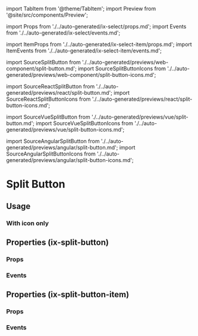 import TabItem from '@theme/TabItem';
import Preview from '@site/src/components/Preview';

import Props from './../auto-generated/ix-select/props.md';
import Events from './../auto-generated/ix-select/events.md';

import ItemProps from './../auto-generated/ix-select-item/props.md';
import ItemEvents from './../auto-generated/ix-select-item/events.md';

import SourceSplitButton from './../auto-generated/previews/web-component/split-button.md';
import SourceSplitButtonIcons from './../auto-generated/previews/web-component/split-button-icons.md';

import SourceReactSplitButton from './../auto-generated/previews/react/split-button.md';
import SourceReactSplitButtonIcons from './../auto-generated/previews/react/split-button-icons.md';

import SourceVueSplitButton from './../auto-generated/previews/vue/split-button.md';
import SourceVueSplitButtonIcons from './../auto-generated/previews/vue/split-button-icons.md';

import SourceAngularSplitButton from './../auto-generated/previews/angular/split-button.md';
import SourceAngularSplitButtonIcons from './../auto-generated/previews/angular/split-button-icons.md';

# Split Button

## Usage

<Preview name="split-button" height="16rem">
  <TabItem value="javascript">
    <SourceSplitButton />
  </TabItem>
  <TabItem value="react">
    <SourceReactSplitButton />
  </TabItem>
  <TabItem value="vue">
    <SourceVueSplitButton />
  </TabItem>
  <TabItem value="angular">
    <SourceAngularSplitButton />
  </TabItem>
</Preview>

### With icon only

<Preview name="split-button-icons" height="16rem">
  <TabItem value="javascript">
    <SourceSplitButtonIcons />
  </TabItem>
  <TabItem value="react">
    <SourceReactSplitButtonIcons />
  </TabItem>
  <TabItem value="vue">
    <SourceVueSplitButtonIcons />
  </TabItem>
  <TabItem value="angular">
    <SourceAngularSplitButtonIcons />
  </TabItem>
</Preview>

## Properties (ix-split-button)

### Props

<Props />

### Events

<Events />

## Properties (ix-split-button-item)

### Props

<ItemProps />

### Events

<ItemEvents />
